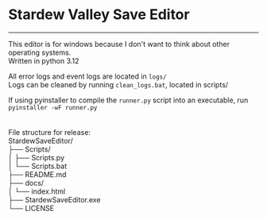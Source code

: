 # Stardew Valley Save Editor
--------------------------------------------------------------------------------------

This editor is for windows because I don't want to think about other operating systems.<br>
Written in python 3.12

All error logs and event logs are located in `logs/`<br>
Logs can be cleaned by running `clean_logs.bat`, located in scripts/

If using pyinstaller to compile the `runner.py` script into an executable, run `pyinstaller -wF runner.py`<br>
<br>
<br>
File structure for release:<br>
StardewSaveEditor/<br>
├── Scripts/<br>
│   ├── Scripts.py<br>
│   └── Scripts.bat<br>
├── README.md<br>
├── docs/<br>
│   └── index.html<br>
├── StardewSaveEditor.exe<br>
└── LICENSE<br>